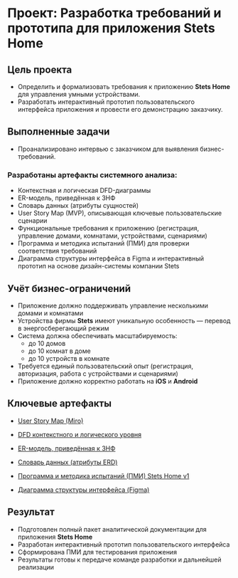 # Проект: Разработка требований и прототипа для приложения **Stets Home**

## Цель проекта
- Определить и формализовать требования к приложению **Stets Home** для управления умными устройствами.  
- Разработать интерактивный прототип пользовательского интерфейса приложения и провести его демонстрацию заказчику.

## Выполненные задачи
- Проанализировано интервью с заказчиком для выявления бизнес-требований.  

### Разработаны артефакты системного анализа:
- Контекстная и логическая DFD-диаграммы  
- ER-модель, приведённая к 3НФ  
- Словарь данных (атрибуты сущностей)  
- User Story Map (MVP), описывающая ключевые пользовательские сценарии  
- Функциональные требования к приложению (регистрация, управление домами, комнатами, устройствами, сценариями)  
- Программа и методика испытаний (ПМИ) для проверки соответствия требований  
- Диаграмма структуры интерфейса в Figma и интерактивный прототип на основе дизайн-системы компании Stets  

## Учёт бизнес-ограничений
- Приложение должно поддерживать управление несколькими домами и комнатами  
- Устройства фирмы **Stets** имеют уникальную особенность — перевод в энергосберегающий режим  
- Система должна обеспечивать масштабируемость:  
  - до 10 домов  
  - до 10 комнат в доме  
  - до 10 устройств в комнате  
- Требуется единый пользовательский опыт (регистрация, авторизация, работа с устройствами и сценариями)  
- Приложение должно корректно работать на **iOS** и **Android**

## Ключевые артефакты
- [User Story Map (Miro)](https://miro.com/app/board/uXjVJZnYh7g=/?share_link_id=547217050871)  
- [DFD контекстного и логического уровня](https://github.com/boxkzn/portfolio_akimov_e/blob/25d8516d33e9048d9e4a09ea7ef63cb3d405584e/stats-home/DFD%26ERD%20(Stets%20Home%20v1).drawio)  
- [ER-модель, приведённая к 3НФ](https://github.com/boxkzn/portfolio_akimov_e/blob/25d8516d33e9048d9e4a09ea7ef63cb3d405584e/stats-home/DFD%26ERD%20(Stets%20Home%20v1).drawio)  
- [Словарь данных (атрибуты ERD)](https://github.com/boxkzn/portfolio_akimov_e/blob/25d8516d33e9048d9e4a09ea7ef63cb3d405584e/stats-home/%D1%81%D0%BB%D0%BE%D0%B2%D0%B0%D1%80%D1%8C%20%D0%B4%D0%B0%D0%BD%D0%BD%D1%8B%D1%85%20%D0%B0%D1%82%D1%80%D0%B8%D0%B1%D1%83%D1%82%D0%BE%D0%B2%20ERD%20(Stets%20Home%20v1).docx.pdf)  
- [Программа и методика испытаний (ПМИ) Stets Home v1](https://github.com/boxkzn/portfolio_akimov_e/blob/7944b8401eb1b4096b4e1b9ad7cae063da6c573f/stats-home/%D0%9F%D0%9C%D0%98%20Stets%20Home%20v1.docx.pdf)  

- [Диаграмма структуры интерфейса (Figma)](https://www.figma.com/design/xBsuj9a22ViACQLQ36AshQ/%D0%94%D0%B8%D0%B7%D0%B0%D0%B9%D0%BD-%D1%81%D0%B8%D1%81%D1%82%D0%B5%D0%BC%D0%B0-Stets--Copy-?node-id=4-581&t=yyJjBDkfTeBwTtdR-1)

## Результат
- Подготовлен полный пакет аналитической документации для приложения **Stets Home**  
- Разработан интерактивный прототип пользовательского интерфейса  
- Сформирована ПМИ для тестирования приложения  
- Результаты готовы к передаче команде разработки и дальнейшей реализации

